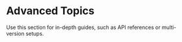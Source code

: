 # Advanced Topics

Use this section for in-depth guides, such as API references or multi-version setups.
